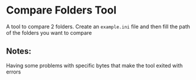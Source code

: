 # Compare Folders Tool

A tool to compare 2 folders. Create an `example.ini` file and then fill the path of the folders you want to compare

## Notes:

Having some problems with specific bytes that make the tool exited with errors
